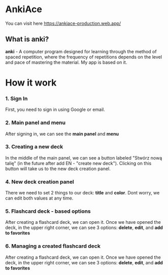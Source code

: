 # AnkiAce

You can visit here https://ankiace-production.web.app/

## What is anki?
**anki** - A computer program designed for learning through the method of spaced repetition, where the frequency of repetitions depends on the level and pace of mastering the material. My app is based on it.

# How it work
### 1. Sign In
First, you need to sign in using Google or email.

### 2. Main panel and menu
After signing in, we can see the **main panel** and **menu**

### 3. Creating a new deck
In the middle of the main panel, we can see a button labeled "Stwórz nową talię" (in the future after add EN - "create new deck"). Clicking on this button will take us to the new deck creation panel.

### 4. New deck creation panel
There we need to set 2 things to our deck: **title** and **color**. Dont worry, we can edit both values at any time.

### 5. Flashcard deck - based options
After creating a flashcard deck, we can open it. Once we have opened the deck, in the upper right corner, we can see 3 options: **delete**, **edit**, and **add to favorites**

### 6. Managing a created flashcard deck
After creating a flashcard deck, we can open it. Once we have opened the deck, in the upper right corner, we can see 3 options: **delete**, **edit**, and **add to favorites**


